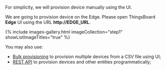 For simplicity, we will provision device manually using the UI.

We are going to provision device on the Edge. Please open ThingsBoard **Edge** UI using the URL **http://EDGE_URL**.

{% include images-gallery.html imageCollection="step1" showListImageTitles="true" %}

You may also use:
* [Bulk provisioning](/docs/{{cloudDocsPrefix}}user-guide/bulk-provisioning/) to provision multiple devices from a CSV file using UI;
* [REST API](/docs/{{cloudDocsPrefix}}api/) to provision devices and other entities programmatically;

